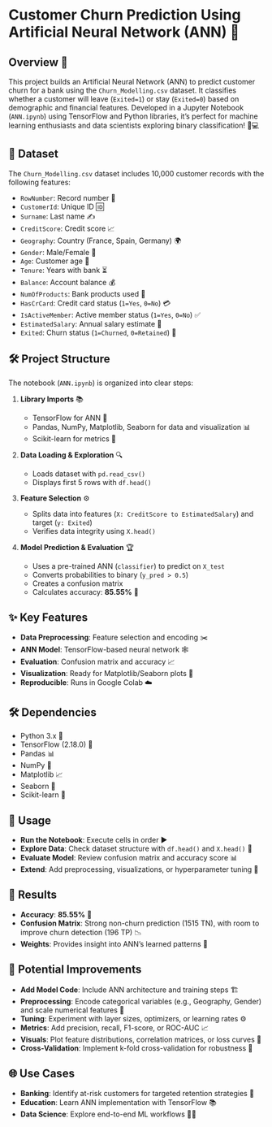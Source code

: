 # Customer Churn Prediction Using Artificial Neural Network (ANN) 🚀

## Overview 🌟
This project builds an Artificial Neural Network (ANN) to predict customer churn for a bank using the `Churn_Modelling.csv` dataset. It classifies whether a customer will leave (`Exited=1`) or stay (`Exited=0`) based on demographic and financial features. Developed in a Jupyter Notebook (`ANN.ipynb`) using TensorFlow and Python libraries, it’s perfect for machine learning enthusiasts and data scientists exploring binary classification! 🧠💻

## 📂 Dataset
The `Churn_Modelling.csv` dataset includes 10,000 customer records with the following features:

- `RowNumber`: Record number 🔢
- `CustomerId`: Unique ID 🆔
- `Surname`: Last name ✍️
- `CreditScore`: Credit score 📈
- `Geography`: Country (France, Spain, Germany) 🌍
- `Gender`: Male/Female 🚻
- `Age`: Customer age 🎂
- `Tenure`: Years with bank ⏳
- `Balance`: Account balance 💰
- `NumOfProducts`: Bank products used 🏦
- `HasCrCard`: Credit card status (`1=Yes`, `0=No`) 💳
- `IsActiveMember`: Active member status (`1=Yes`, `0=No`) ✅
- `EstimatedSalary`: Annual salary estimate 💸
- `Exited`: Churn status (`1=Churned`, `0=Retained`) 🚪

## 🛠️ Project Structure
The notebook (`ANN.ipynb`) is organized into clear steps:

1. **Library Imports** 📚
   - TensorFlow for ANN 🧠
   - Pandas, NumPy, Matplotlib, Seaborn for data and visualization 📊
   - Scikit-learn for metrics 📏

2. **Data Loading & Exploration** 🔍
   - Loads dataset with `pd.read_csv()`
   - Displays first 5 rows with `df.head()`

3. **Feature Selection** ⚙️
   - Splits data into features (`X: CreditScore to EstimatedSalary`) and target (`y: Exited`)
   - Verifies data integrity using `X.head()`

4. **Model Prediction & Evaluation** 🏆
   - Uses a pre-trained ANN (`classifier`) to predict on `X_test`
   - Converts probabilities to binary (`y_pred > 0.5`)
   - Creates a confusion matrix
   - Calculates accuracy: **85.55%** 🎯

## ✨ Key Features
- **Data Preprocessing**: Feature selection and encoding ✂️
- **ANN Model**: TensorFlow-based neural network 🕸️
- **Evaluation**: Confusion matrix and accuracy 📈
- **Visualization**: Ready for Matplotlib/Seaborn plots 🎨
- **Reproducible**: Runs in Google Colab ☁️

## 🛠️ Dependencies
- Python 3.x 🐍
- TensorFlow (2.18.0) 🧠
- Pandas 📊
- NumPy 🔢
- Matplotlib 📈
- Seaborn 🎨
- Scikit-learn 📏

## 🚀 Usage
- **Run the Notebook**: Execute cells in order ▶️  
- **Explore Data**: Check dataset structure with `df.head()` and `X.head()` 👀  
- **Evaluate Model**: Review confusion matrix and accuracy score 📊  
- **Extend**: Add preprocessing, visualizations, or hyperparameter tuning 🔧  

## 🎉 Results
- **Accuracy**: **85.55%** 🥳  
- **Confusion Matrix**: Strong non-churn prediction (1515 TN), with room to improve churn detection (196 TP) 📉  
- **Weights**: Provides insight into ANN’s learned patterns 🧮  

## 🔧 Potential Improvements
- **Add Model Code**: Include ANN architecture and training steps 🏗️  
- **Preprocessing**: Encode categorical variables (e.g., Geography, Gender) and scale numerical features 📏  
- **Tuning**: Experiment with layer sizes, optimizers, or learning rates ⚙️  
- **Metrics**: Add precision, recall, F1-score, or ROC-AUC 📈  
- **Visuals**: Plot feature distributions, correlation matrices, or loss curves 🎨  
- **Cross-Validation**: Implement k-fold cross-validation for robustness 🔄  

## 🌐 Use Cases
- **Banking**: Identify at-risk customers for targeted retention strategies 🏦  
- **Education**: Learn ANN implementation with TensorFlow 📚  
- **Data Science**: Explore end-to-end ML workflows 🧑‍💻  


